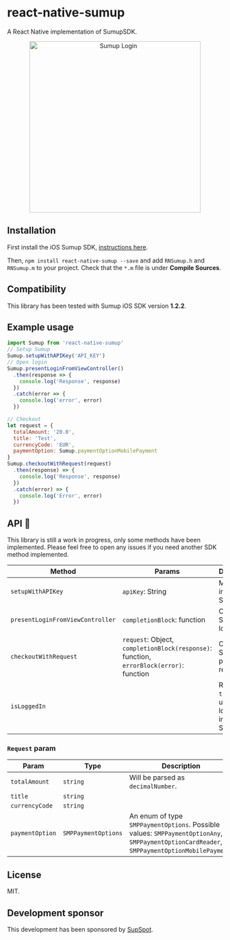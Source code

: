 # react-native-sumup

A React Native implementation of SumupSDK.

<p align="center">
<img src="https://raw.githubusercontent.com/wiki/APSL/react-native-sumup/sumup.png" alt="Sumup Login" width="400">
</p>

## Installation

First install the iOS Sumup SDK, [instructions here](https://github.com/sumup/sumup-ios-sdk#preparing-your-xcode-project).

Then, ``npm install react-native-sumup --save`` and add ``RNSumup.h`` and ``RNSumup.m`` to your project. Check that the ``*.m`` file is under **Compile Sources**.

## Compatibility

This library has been tested with Sumup iOS SDK version **1.2.2**.

## Example usage
```javascript
import Sumup from 'react-native-sumup'
// Setup Sumup
Sumup.setupWithAPIKey('API_KEY')
// Open login
Sumup.presentLoginFromViewController()
  .then(response => {
    console.log('Response', response)
  })
  .catch(error => {
    console.log('error', error)
  })

// Checkout
let request = {
  totalAmount: '20.0',
  title: 'Test',
  currencyCode: 'EUR',
  paymentOption: Sumup.paymentOptionMobilePayment
}
Sumup.checkoutWithRequest(request)
  .then(response) => {
    console.log('Response', response)
  })
  .catch(error) => {
    console.log('Error', error)
  })
```

## API 🚧

This library is still a work in progress, only some methods have been implemented. Please feel free to open any issues if you need another SDK method implemented.

| Method | Params | Description |
|--------|--------|-------------|
| ``setupWithAPIKey `` | ``apiKey``: String | Method to initialize SumupSDK. |
| ``presentLoginFromViewController`` | ``completionBlock``: function | Opens a Sumup login view. |
| ``checkoutWithRequest`` | ``request``: Object, ``completionBlock(response)``: function, ``errorBlock(error)``: function | Creates a Sumup payment request. |
| `isLoggedIn` | | Returns `true` if the user has logged-in into the SDK. |

### ``Request`` param

| Param |  Type | Description |
|-------|-------|-------------|
| ``totalAmount`` | ``string`` | Will be parsed as ``decimalNumber``. |
| ``title`` | ``string`` | |
| ``currencyCode`` | ``string`` | |
| ``paymentOption`` | ``SMPPaymentOptions`` | An enum of type ``SMPPaymentOptions``. Possible values: ``SMPPaymentOptionAny``, ``SMPPaymentOptionCardReader``, ``SMPPaymentOptionMobilePayment``. |

## License

MIT.

## Development sponsor

This development has been sponsored by [SupSpot](http://supspot.ch).
